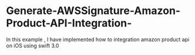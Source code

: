 # Generate-AWSSignature-Amazon-Product-API-Integration-

In this example , I have implemented how to integration amazon product api on iOS using swift 3.0
